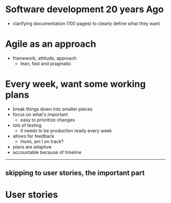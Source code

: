 # Software development 20 years Ago
  - clarifying documentation (100 pages) to clearly define what they want

# Agile as an approach
  - framework, attitude, approach
    - lean, fast and pragmatic

# Every week, want some working plans
  - break things down into smaller pieces
  - focus on what's important
    - easy to prioritize changes
  - lots of testing
    - it needs to be production ready every week
  - allows for feedback
    - Homi, am I on track?
  - plans are adaptive
  - accountable because of timeline

---
skipping to user stories, the important part
---

# User stories

 

  

